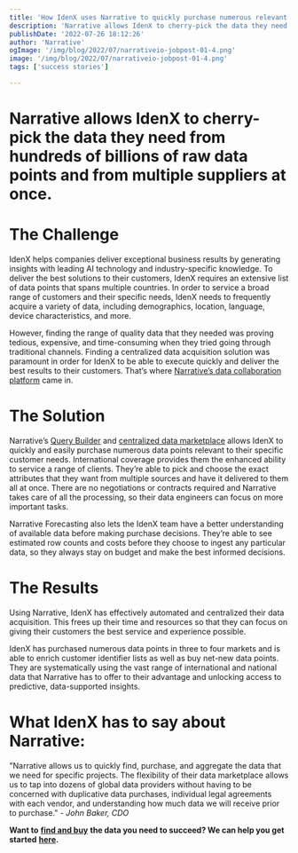 ```yaml
---
title: 'How IdenX uses Narrative to quickly purchase numerous relevant data points'
description: 'Narrative allows IdenX to cherry-pick the data they need from hundreds of billions of raw data points and from multiple suppliers at once.'
publishDate: '2022-07-26 18:12:26'
author: 'Narrative'
ogImage: '/img/blog/2022/07/narrativeio-jobpost-01-4.png'
image: '/img/blog/2022/07/narrativeio-jobpost-01-4.png'
tags: ['success stories']

---
```

Narrative allows IdenX to cherry-pick the data they need from hundreds of billions of raw data points and from multiple suppliers at once.
==========================================================================================================================================

**The Challenge** 
==================

IdenX helps companies deliver exceptional business results by generating insights with leading AI technology and industry-specific knowledge. To deliver the best solutions to their customers, IdenX requires an extensive list of data points that spans multiple countries. In order to service a broad range of customers and their specific needs, IdenX needs to frequently acquire a variety of data, including demographics, location, language, device characteristics, and more. 

However, finding the range of quality data that they needed was proving tedious, expensive, and time-consuming when they tried going through traditional channels. Finding a centralized data acquisition solution was paramount in order for IdenX to be able to execute quickly and deliver the best results to their customers. That’s where [Narrative’s data collaboration platform](https://www.narrative.io/) came in. 

**The Solution** 
=================

Narrative’s [Query Builder](/products/query-builder) and [centralized data marketplace](https://www.narrative.io/data-marketplace) allows IdenX to quickly and easily purchase numerous data points relevant to their specific customer needs. International coverage provides them the enhanced ability to service a range of clients. They’re able to pick and choose the exact attributes that they want from multiple sources and have it delivered to them all at once. There are no negotiations or contracts required and Narrative takes care of all the processing, so their data engineers can focus on more important tasks.

Narrative Forecasting also lets the IdenX team have a better understanding of available data before making purchase decisions. They’re able to see estimated row counts and costs before they choose to ingest any particular data, so they always stay on budget and make the best informed decisions.

**The Results** 
================

Using Narrative, IdenX has effectively automated and centralized their data acquisition. This frees up their time and resources so that they can focus on giving their customers the best service and experience possible. 

IdenX has purchased numerous data points in three to four markets and is able to enrich customer identifier lists as well as buy net-new data points. They are systematically using the vast range of international and national data that Narrative has to offer to their advantage and unlocking access to predictive, data-supported insights.

What IdenX has to say about Narrative:
======================================

"Narrative allows us to quickly find, purchase, and aggregate the data that we need for specific projects. The flexibility of their data marketplace allows us to tap into dozens of global data providers without having to be concerned with duplicative data purchases, individual legal agreements with each vendor, and understanding how much data we will receive prior to purchase." - _John Baker, CDO_

**Want to** [**find and buy**](https://www.narrative.io/buyer-studio) **the data you need to succeed? We can help you get started** [**here**](/contact)**.**
